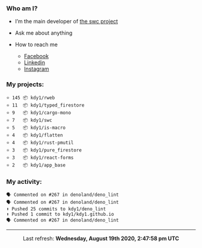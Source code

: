 ### Who am I?

- I’m the main developer of [the swc project](https://github.com/swc-project/swc)

- Ask me about anything

- How to reach me
  - [Facebook](https://www.facebook.com/profile.php?id=100024888122318)
  - [Linkedin](https://www.linkedin.com/in/kdy1/)
  - [Instagram](https://www.instagram.com/kdy1123/)

### My projects:

```
⭐️ 145 📦 kdy1/rweb
⭐️ 11  📦 kdy1/typed_firestore
⭐️ 9   📦 kdy1/cargo-mono
⭐️ 7   📦 kdy1/swc
⭐️ 5   📦 kdy1/is-macro
⭐️ 4   📦 kdy1/flatten
⭐️ 4   📦 kdy1/rust-pmutil
⭐️ 3   📦 kdy1/pure_firestore
⭐️ 3   📦 kdy1/react-forms
⭐️ 2   📦 kdy1/app_base
```

### My activity:

```
🗣 Commented on #267 in denoland/deno_lint
🗣 Commented on #267 in denoland/deno_lint
⬆️ Pushed 25 commits to kdy1/deno_lint
⬆️ Pushed 1 commit to kdy1/kdy1.github.io
🗣 Commented on #267 in denoland/deno_lint
```

------------
<p align="center">Last refresh: <b>Wednesday, August 19th 2020, 2:47:58 pm UTC</b></p>